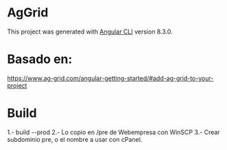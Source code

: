 # AgGrid

This project was generated with [Angular CLI](https://github.com/angular/angular-cli) version 8.3.0.

# Basado en:
https://www.ag-grid.com/angular-getting-started/#add-ag-grid-to-your-project

# Build
1.- build --prod
2.- Lo copio en /pre de Webempresa con WinSCP
3.- Crear subdominio pre, o el nombre a usar con cPanel.
